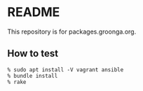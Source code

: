 # README

This repository is for packages.groonga.org.

## How to test

    % sudo apt install -V vagrant ansible
    % bundle install
    % rake
